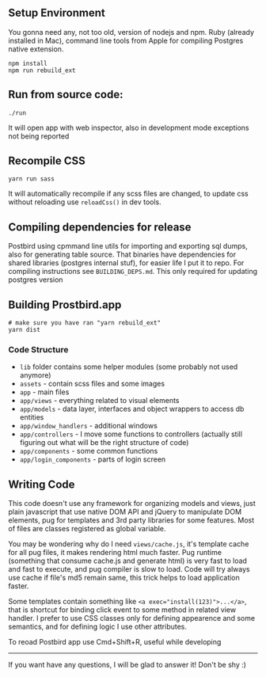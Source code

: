 ## Setup Environment

You gonna need any, not too old, version of nodejs and npm. Ruby (already installed in Mac), command line tools from Apple for compiling Postgres native extension.

    npm install
    npm run rebuild_ext

## Run from source code:

    ./run

It will open app with web inspector, also in development mode exceptions not being reported

## Recompile CSS

    yarn run sass

It will automatically recompile if any scss files are changed, to update css without reloading use `reloadCss()` in dev tools.

## Compiling dependencies for release

Postbird using cpmmand line utils for importing and exporting sql dumps, also for generating table source.
That binaries have dependencies for shared libraries (postgres internal stuf), for easier life I put it to repo.
For compiling instructions see `BUILDING_DEPS.md`. This only required for updating postgres version

## Building Prostbird.app

```
# make sure you have ran "yarn rebuild_ext"
yarn dist
```

### Code Structure

* `lib` folder contains some helper modules (some probably not used anymore)
* `assets` - contain scss files and some images
* `app` - main files
* `app/views` - everything related to visual elements
* `app/models` - data layer, interfaces and object wrappers to access db entities
* `app/window_handlers` - additional windows
* `app/controllers` - I move some functions to controllers (actually still figuring out what will be the right structure of code)
* `app/components` -  some common functions
* `app/login_components` - parts of login screen

## Writing Code

This code doesn't use any framework for organizing models and views, just plain javascript that use native DOM API and jQuery to manipulate DOM elements,
pug for templates and 3rd party libraries for some features. Most of files are classes registered as global variable.

You may be wondering why do I need `views/cache.js`, it's template cache for all pug files,
it makes rendering html much faster. Pug runtime (something that consume cache.js and generate html) is very fast to load and fast to execute,
and pug compiler is slow to load. Code will try always use cache if file's md5 remain same, this trick helps to load application faster.

Some templates contain something like `<a exec="install(123)">...</a>`, that is shortcut for binding click event to some method in
related view handler. I prefer to use CSS classes only for defining appearence and some semantics, and for defining logic I use other attributes.

To reoad Postbird app use Cmd+Shift+R, useful while developing

---

If you want have any questions, I will be glad to answer it! Don't be shy :)
